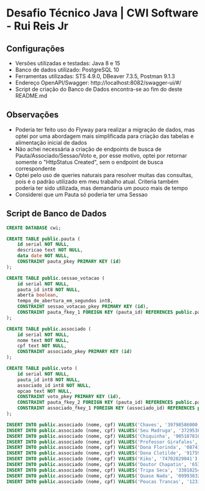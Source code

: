 # Desafio Técnico Java | CWI Software - Rui Reis Jr

## Configurações
* Versões utilizadas e testadas: Java 8 e 15
* Banco de dados utilizado: PostgreSQL 10
* Ferramentas utilizadas: STS 4.9.0, DBeaver 7.3.5, Postman 9.1.3
* Endereço OpenAPI/Swagger: http://localhost:8082/swagger-ui/#/
* Script de criação do Banco de Dados encontra-se ao fim do deste README.md

## Observações
* Poderia ter feito uso do Flyway para realizar a migração de dados, mas optei por uma abordagem mais simplificada para criação das tabelas e alimentação inicial de dados
* Não achei necessária a criação de endpoints de busca de Pauta/Associado/Sessao/Voto e, por esse motivo, optei por retornar somente o "HttpStatus Created", sem o endpoint de busca correspondente
* Optei pelo uso de queries naturais para resolver muitas das consultas, pois é o padrão utilizado em meu trabalho atual. Criteria também poderia ter sido utilizada, mas demandaria um pouco mais de tempo
* Considerei que um Pauta só poderia ter uma Sessao

## Script de Banco de Dados
```sql
CREATE DATABASE cwi;

CREATE TABLE public.pauta (
	id serial NOT NULL,
	descricao text NOT NULL,
	data date NOT NULL,
	CONSTRAINT pauta_pkey PRIMARY KEY (id)
);

CREATE TABLE public.sessao_votacao (
	id serial NOT NULL,
	pauta_id int8 NOT NULL,
	aberta boolean,
	tempo_de_abertura_em_segundos int8,
	CONSTRAINT sessao_votacao_pkey PRIMARY KEY (id),
	CONSTRAINT pauta_fkey_1 FOREIGN KEY (pauta_id) REFERENCES public.pauta(id)
);

CREATE TABLE public.associado (
	id serial NOT NULL,
	nome text NOT NULL,
	cpf text NOT NULL,
	CONSTRAINT associado_pkey PRIMARY KEY (id)
);

CREATE TABLE public.voto (
	id serial NOT NULL,
	pauta_id int8 NOT NULL,
	associado_id int8 NOT NULL,
	opcao text NOT NULL,
	CONSTRAINT voto_pkey PRIMARY KEY (id),
	CONSTRAINT pauta_fkey_2 FOREIGN KEY (pauta_id) REFERENCES public.pauta(id),
	CONSTRAINT associado_fkey_1 FOREIGN KEY (associado_id) REFERENCES public.associado(id)
);

INSERT INTO public.associado (nome, cpf) VALUES('Chaves', '39798586000');
INSERT INTO public.associado (nome, cpf) VALUES('Seu Madruga', '37295385002');
INSERT INTO public.associado (nome, cpf) VALUES('Chiquinha', '90518781097');
INSERT INTO public.associado (nome, cpf) VALUES('Professor Girafales', '82478826046');
INSERT INTO public.associado (nome, cpf) VALUES('Dona Florinda', '08741448090');
INSERT INTO public.associado (nome, cpf) VALUES('Dona Clotilde', '91759172030');
INSERT INTO public.associado (nome, cpf) VALUES('Kiko', '74702829041');
INSERT INTO public.associado (nome, cpf) VALUES('Doutor Chapatin', '65324328065');
INSERT INTO public.associado (nome, cpf) VALUES('Tripa Seca', '33818254028');
INSERT INTO public.associado (nome, cpf) VALUES('Quase Nada', '09993832057');
INSERT INTO public.associado (nome, cpf) VALUES('Poucas Trancas', '12312312300'); // CPF inválido propositalmente
```
